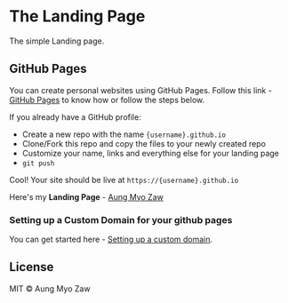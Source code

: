 # The Landing Page

The simple Landing page.

## GitHub Pages

You can create personal websites using GitHub Pages. Follow this link - [GitHub Pages](https://pages.github.com/) to know how or follow the steps below.

If you already have a GitHub profile:

* Create a new repo with the name `{username}.github.io`
* Clone/Fork this repo and copy the files to your newly created repo
* Customize your name, links and everything else for your landing page
* `git push`

Cool! Your site should be live at `https://{username}.github.io`

Here's my **Landing Page** - [Aung Myo Zaw](https://aungmyozaw-hub.github.io/)

### Setting up a Custom Domain for your github pages

You can get started here - [Setting up a custom domain](https://help.github.com/articles/quick-start-setting-up-a-custom-domain/).

## License

MIT © Aung Myo Zaw
